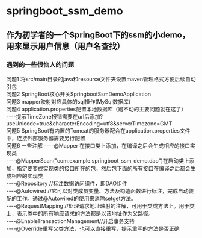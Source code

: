 # springboot_ssm_demo
## 作为初学者的一个SpringBoot下的ssm的小demo，用来显示用户信息（用户名查找）
### 遇到的一些很恼人的问题

问题1 将src/main目录的java和resource文件夹设置maven管理格式方便后续自动引包  
问题2 SpringBoot核心开关SpringbootSsmDemoApplication  
问题3 mapper映射对应具体的sql操作(MySql数据库)  
问题4 application.properties配置本地数据库（跑不动的主要问题就在这了）  
----提示TimeZone报错需要在url后添加?useUnicode=true&characterEncoding=utf8&serverTimezone=GMT  
问题5 SpringBoot有内置的Tomcat的服务器配合在application.properties文件中，连接外部服务器需要另行配置  
问题6 一些注解
----@Mapper 在接口类上添加，在编译之后会生成相应的接口实现类  
----@MapperScan("com.example.springboot_ssm_demo.dao")在启动类上添加，指定要变成实现类的接口所在的包，然后包下面的所有接口在编译之后都会生成相应的实现类  
----@Repository //标注数据访问组件，即DAO组件  
----@Autowired //它可以对类成员变量、方法及构造函数进行标注，完成自动装配的工作。通过@Autowired的使用来消除setget方法。  
----@RequestMapping //处理请求地址映射的注解，可用于类或方法上。用于类上，表示类中的所有响应请求的方法都是以该地址作为父路径。  
----@EnableTransactionManagement//开启事务支持  
----@Override重写父类方法，也可以直接重写，提示重写的方法是否正确  
